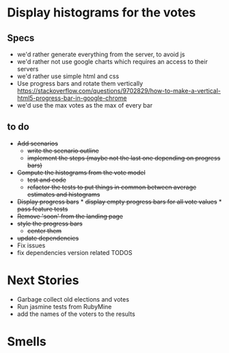 # Display histograms for the votes

## Specs

* we'd rather generate everything from the server, to avoid js
* we'd rather not use google charts which requires an access to their servers
* we'd rather use simple html and css
* Use progress bars and rotate them vertically https://stackoverflow.com/questions/9702829/how-to-make-a-vertical-html5-progress-bar-in-google-chrome
* we'd use the max votes as the max of every bar

## to do
* ~~Add scenarios~~
    * ~~write the scenario outline~~
    * ~~implement the steps (maybe not the last one depending on progress bars)~~
* ~~Compute the histograms from the vote model~~
    * ~~test and code~~
    * ~~refactor the tests to put things in common between average estimates and histograms~~
* ~~Display progress bars~~
      * ~~display empty progress bars for all vote values~~
      * ~~pass feature tests~~
* ~~Remove 'soon' from the landing page~~
* ~~style the progress bars~~
    * ~~center them~~
* ~~update dependencies~~
* Fix issues
* fix dependencies version related TODOS

# Next Stories

* Garbage collect old elections and votes
* Run jasmine tests from RubyMine
* add the names of the voters to the results

# Smells
